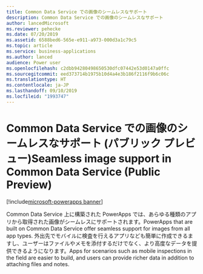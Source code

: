 ```yaml
---
title: Common Data Service での画像のシームレスなサポート
description: Common Data Service での画像のシームレスなサポート
author: lancedMicrosoft
ms.reviewer: pehecke
ms.date: 07/20/2019
ms.assetid: 6588bed6-565e-e911-a973-000d3a1c79c5
ms.topic: article
ms.service: business-applications
ms.author: lanced
audience: Power user
ms.openlocfilehash: c2dbb94280498650530dfc07442e53d0147a0ffc
ms.sourcegitcommit: eed373714b1975b10d4a4e3b186f2116f9b6c06c
ms.translationtype: HT
ms.contentlocale: ja-JP
ms.lasthandoff: 09/10/2019
ms.locfileid: "1993747"
---
```

# <a name="seamless-image-support-in-common-data-service-public-preview"></a><span data-ttu-id="6b4f2-103">Common Data Service での画像のシームレスなサポート (パブリック プレビュー)</span><span class="sxs-lookup"><span data-stu-id="6b4f2-103">Seamless image support in Common Data Service (Public Preview)</span></span>

[!include[microsoft-powerapps banner](../includes/microsoft-powerapps.md)]

<span data-ttu-id="6b4f2-104">Common Data Service 上に構築された PowerApps では、あらゆる種類のアプリから取得された画像がシームレスにサポートされます。</span><span class="sxs-lookup"><span data-stu-id="6b4f2-104">PowerApps that are built on Common Data Service offer seamless support for images from all app types.</span></span> <span data-ttu-id="6b4f2-105">外出先でモバイルに検査を行えるアプリなども簡単に作成できるますし、ユーザーはファイルやメモを添付するだけでなく、より高度なデータを提供できるようになります。</span><span class="sxs-lookup"><span data-stu-id="6b4f2-105">Apps for scenarios such as mobile inspections in the field are easier to build, and users can provide richer data in addition to attaching files and notes.</span></span>
